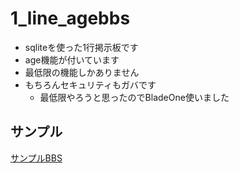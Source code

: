 # 1_line_agebbs

- sqliteを使った1行掲示板です
- age機能が付いています
- 最低限の機能しかありません
- もちろんセキュリティもガバです
  - 最低限やろうと思ったのでBladeOne使いました

## サンプル

[サンプルBBS](https://oekakibbs.moe/1line_sample)
